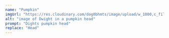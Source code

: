 ```yaml
---
name: "Pumpkin"
imgUrl: "https://res.cloudinary.com/dog0bhmts/image/upload/w_1000,c_fill,ar_1:1,g_auto,r_max/v1728622888/j9rt3zrnw55a1_nanepu.jpg"
alt: "image of Dwight in a pumpkin head"
prompt: "Dights pumpkin head"
replace: "Head"
---
```

